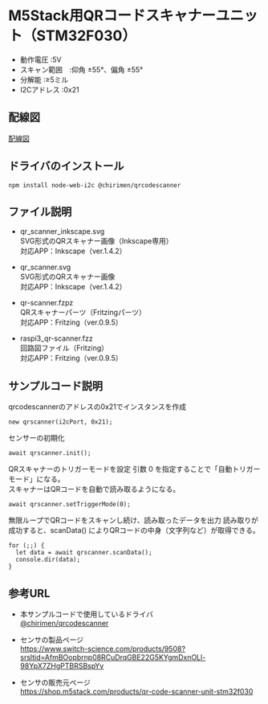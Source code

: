 # M5Stack用QRコードスキャナーユニット（STM32F030）

- 動作電圧 :5V
- スキャン範囲　:仰角 ±55°、偏角 ±55°
- 分解能  :≥5ミル
- I2Cアドレス  :0x21

## 配線図

[配線図](./schematic.png "schematic")

## ドライバのインストール

```
npm install node-web-i2c @chirimen/qrcodescanner
```

## ファイル説明
- qr_scanner_inkscape.svg  
SVG形式のQRスキャナー画像（Inkscape専用）  
対応APP：Inkscape（ver.1.4.2） 

- qr_scanner.svg  
SVG形式のQRスキャナー画像   
対応APP：Inkscape（ver.1.4.2）   

- qr-scanner.fzpz  
QRスキャナーパーツ（Fritzingパーツ）   
対応APP：Fritzing（ver.0.9.5）  

- raspi3_qr-scanner.fzz  
回路図ファイル（Fritzing）   
対応APP：Fritzing（ver.0.9.5）   

## サンプルコード説明

qrcodescannerのアドレスの0x21でインスタンスを作成
```
new qrscanner(i2cPort, 0x21);
```

センサーの初期化
```
await qrscanner.init();
```

QRスキャナーのトリガーモードを設定
引数 0 を指定することで「自動トリガーモード」になる。  
スキャナーはQRコードを自動で読み取るようになる。  
```. 
await qrscanner.setTriggerMode(0);
```

無限ループでQRコードをスキャンし続け、読み取ったデータを出力
読み取りが成功すると、scanData() によりQRコードの中身（文字列など）が取得できる。  
```. 
for (;;) {
  let data = await qrscanner.scanData();
  console.dir(data);
}
```



## 参考URL
- 本サンプルコードで使用しているドライバ  
[@chirimen/qrcodescanner](https://www.npmjs.com/package/@chirimen/qrcodescanner)
- センサの製品ページ  
https://www.switch-science.com/products/9508?srsltid=AfmBOopbrnp08RCuDrqGBE22G5KYgmDxnOLl-98YpX7ZHgPTBRSBspYv

- センサの販売元ページ  
https://shop.m5stack.com/products/qr-code-scanner-unit-stm32f030

